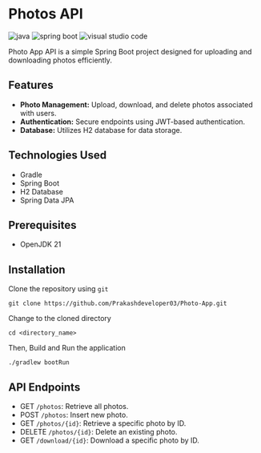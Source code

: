 # Photos API

![java](https://custom-icon-badges.herokuapp.com/badge/Java-E34F26?logo=java&logoColor=white)
![spring boot](https://img.shields.io/badge/Spring%20Boot-6DB33F?logo=Spring-Boot&logoColor=white)
![visual studio code](https://img.shields.io/badge/Visual%20Studio%20Code-007ACC?logo=Visual-Studio-Code&logoColor=white)

Photo App API is a simple Spring Boot project designed for uploading and downloading photos efficiently.

## Features

- **Photo Management:** Upload, download, and delete photos associated with users.
- **Authentication:** Secure endpoints using JWT-based authentication.
- **Database:** Utilizes H2 database for data storage.

## Technologies Used

- Gradle
- Spring Boot
- H2 Database
- Spring Data JPA

## Prerequisites

- OpenJDK 21

## Installation

Clone the repository using `git`

```
git clone https://github.com/Prakashdeveloper03/Photo-App.git
```

Change to the cloned directory

```
cd <directory_name>
```

Then, Build and Run the application

```
./gradlew bootRun
```

## API Endpoints

- GET `/photos`: Retrieve all photos.
- POST `/photos`: Insert new photo.
- GET `/photos/{id}`: Retrieve a specific photo by ID.
- DELETE `/photos/{id}`: Delete an existing photo.
- GET `/download/{id}`: Download a specific photo by ID.
